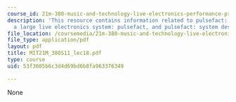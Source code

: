 ```yaml
---
course_id: 21m-380-music-and-technology-live-electronics-performance-practices-spring-2011
description: 'This resource contains information related to pulsefact: system components,
  a large live electronics system: pulsefact, and pulsefact: system design goals.'
file_location: /coursemedia/21m-380-music-and-technology-live-electronics-performance-practices-spring-2011/53f3605b6c3d4d69bd6b8fa963376349_MIT21M_380S11_lec18.pdf
file_type: application/pdf
layout: pdf
title: MIT21M_380S11_lec18.pdf
type: course
uid: 53f3605b6c3d4d69bd6b8fa963376349

---
```

None